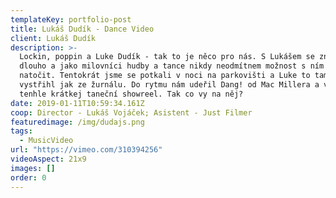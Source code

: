 ```yaml
---
templateKey: portfolio-post
title: Lukáš Dudík - Dance Video
client: Lukáš Dudík
description: >-
  Lockin, poppin a Luke Dudík - tak to je něco pro nás. S Lukášem se známe už
  dlouho a jako milovníci hudby a tance nikdy neodmítnem možnost s ním něco
  natočit. Tentokrát jsme se potkali v noci na parkovišti a Luke to tam opět
  vystřihl jak ze žurnálu. Do rytmu nám udeřil Dang! od Mac Millera a vznikl
  tenhle krátkej taneční showreel. Tak co vy na něj?
date: 2019-01-11T10:59:34.161Z
coop: Director - Lukáš Vojáček; Asistent - Just Filmer
featuredimage: /img/dudajs.png
tags:
  - MusicVideo
url: "https://vimeo.com/310394256"
videoAspect: 21x9
images: []
order: 0
---
```

